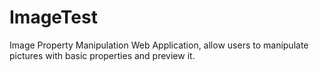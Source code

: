 # ImageTest
 Image Property Manipulation Web Application, allow users to manipulate pictures with basic properties and preview it.
